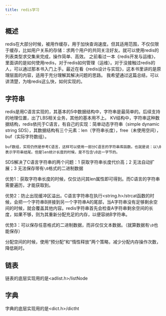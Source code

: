 ```yaml
---
title: redis学习
---
```


## 概述
redis在大部分时候，被用作缓存，用于加快查询速度。但其适用范围，不仅仅限于缓存，比如用户关系的存储：求两个用户的共同关注好友。就可以使用redis的列表类型求交集来完成，操作简单、高效。
之前看过一本《redis开发与运维》，里面讲的是如何使用redis，对于redis如何管理（运维）。对于没接触过redis的人，可以通过那本书入门上手。最近在看《redis设计与实现》，这本书里讲的是原理层面的内容，适用于充分理解其解决问题的思路。
我希望通过这篇总结，可以讲清楚，为啥redis这么快，如何实现的。

## 字符串
redis是用C语言实现的，其基本的5中数据结构中，字符串是最简单的。后续支持的地理位置，出了LBS相关业务，其他的基本用不上。
KV结构中，字符串这种数据结构，redis依托于C语言，有自己的实现：简单动态字符串（simple dynamic string SDS），其数据结构有三个元素：len（字符串长度），free（未使用空间），buf（实际字符数组）。

```
buf数组，实现仍然是参考C语言，这样可以使用一部分C语言的字符串库函数。也就是说：以\0表示字符串结尾。但是len统计长度的时候，是不包含\0这一字节的。
```

SDS解决了C语言字符串的两个问题：1 获取字符串长度代价高；2 无法自动扩展；3 无法保存带有`\0`格式的二进制数据

优势1：获取字符串长度的时候，仅仅访问其len属性即可得到。而C语言的字符串需要遍历，才能获取到。

优势2：防止出现缓冲区溢出。C语言字符串在执行<string.h>/strcat函数的时候，会把一个字符串B拼接到另一个字符串A的尾部，当A字符串没有足够剩余空间的时候，就会覆盖其他内容。redis字符串首先会检查A字符串剩余空间的长度，如果不够，则为其重新分配充足的内存，以便容纳B字符串。

优势3：可以保存任意格式的二进制数据，而非仅仅文本数据。（就算数据有`\0`也能保存）

分配空间的时候，使用“预分配”和“惰性释放”两个策略，减少分配内存操作次数，降低耗时。

## 链表
链表的底层实现用的是<adlist.h>/listNode

## 字典
字典的底层实现用的是<dict.h>/dictht

